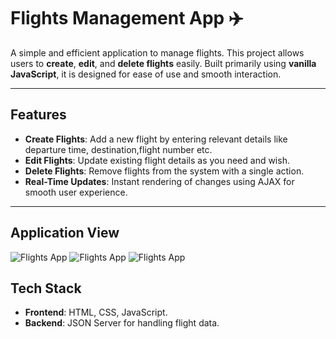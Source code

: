 # Flights Management App ✈️

A simple and efficient application to manage flights. This project allows users to **create**, **edit**, and **delete flights** easily. Built primarily using **vanilla JavaScript**, it is designed for ease of use and smooth interaction.

---

## Features 

- **Create Flights**: Add a new flight by entering relevant details like departure time, destination,flight number etc.
- **Edit Flights**: Update existing flight details as you need and wish.
- **Delete Flights**: Remove flights from the system with a single action.
- **Real-Time Updates**: Instant rendering of changes using AJAX for smooth user experience.


---
## Application View
![Flights App](https://i.imgur.com/k0IRG9R.jpg)
![Flights App](https://i.imgur.com/G6EOCXW.jpg)
![Flights App](https://i.imgur.com/KDQgNCX.jpg)

## Tech Stack 

- **Frontend**: HTML, CSS, JavaScript.
- **Backend**: JSON Server for handling flight data.

